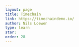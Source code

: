 ```yaml
---
layout: page
title: Timechain
link: https://timechaindemo.io/
author: Nils Loewen
type: learn
star: 
order: 28
---
```

